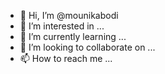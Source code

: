 - 👋 Hi, I’m @mounikabodi
- 👀 I’m interested in ...
- 🌱 I’m currently learning ...
- 💞️ I’m looking to collaborate on ...
- 📫 How to reach me ...

<!---
mounikabodi/mounikabodi is a ✨ special ✨ repository because its `README.md` (this file) appears on your GitHub profile.
You can click the Preview link to take a look at your changes.
--->

